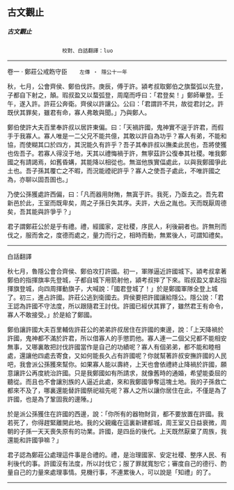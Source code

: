 

## 古文觀止

##### 古文觀止
　　　　　　　　　`校對、白話翻譯：luo`

* * *

卷一 ‧ 鄭莊公戒飭守臣　　`左傳 ‧ 隱公十一年`

秋，七月，公會齊侯、鄭伯伐許。庚辰，傅于許。潁考叔取鄭伯之旗蝥弧以先登，子都自下射之，顛。瑕叔盈又以蝥弧登，周麾而呼曰：「君登矣！」鄭師畢登。壬午，遂入許。許莊公奔衛。齊侯以許讓公。公曰：「君謂許不共，故從君討之。許既伏其罪矣，雖君有命，寡人弗敢與聞。」乃與鄭人。

鄭伯使許大夫百里奉許叔以居許東偏。曰：「天禍許國，鬼神實不逞于許君，而假手于我寡人。寡人唯是一二父兄不能共億，其敢以許自為功乎？寡人有弟，不能和協，而使糊其口於四方，其況能久有許乎？吾子其奉許叔以撫柔此民也，吾將使獲也佐吾子。若寡人得沒于地，天其以禮悔禍于許，無寧茲許公復奉其社稷。唯我鄭國之有請謁焉，如舊昏媾，其能降以相從也。無滋他族實偪處此，以與我鄭國爭此土也。吾子孫其覆亡之不暇，而況能禋祀許乎？寡人之使吾子處此，不唯許國之為，亦聊以固吾圄也。」

乃使公孫獲處許西偏，曰：「凡而器用財賄，無寘于許。我死，乃亟去之。吾先君新邑於此，王室而既卑矣，周之子孫日失其序。夫許，大岳之胤也。天而既厭周德矣，吾其能與許爭乎？」

君子謂鄭莊公於是乎有禮。禮，經國家，定社稷，序民人，利後嗣者也。許無刑而伐之，服而舍之，度德而處之，量力而行之，相時而動，無累後人，可謂知禮矣。

* * *

白話翻譯

秋七月，魯隱公會合齊侯、鄭伯攻打許國。初一，軍隊逼近許國城下。潁考叔拿著鄭伯的指揮旗率先登城，子都自城下用箭射他，潁考叔摔了下來。瑕叔盈又拿起指揮旗登城，向四周揮動旗子，大喊說：「國君登城了！」於是鄭國軍隊全登上城了。初三，進占許國。許莊公逃到衛國去。齊侯要把許國讓給隱公。隱公說：「君王認為許國不守法度，所以跟隨君王討伐。許國已經伏其罪了，雖然君王有命令，寡人不敢接受。」於是給了鄭國。

鄭伯讓許國大夫百里輔佐許莊公的弟弟許叔居住在許國的東邊，說：「上天降禍於許國，鬼神都不滿於許君，所以借寡人的手懲罰他。寡人連一二個父兄都不能相安無事，又哪裏敢把討伐許國當作是自己的功績呢？寡人有個弟弟，都不能和睦相處，還讓他四處去寄食，又如何能長久占有許國呢？你就幫著許叔安撫許國的人民吧，我會派公孫獲來幫你。如果寡人能以壽終，上天也會依禮終止降禍於許國，願意讓許公再度統治許國。只是我鄭國如有所請求，就像舊時的通婚，希望能委屈的聽從。而且也不會讓別族的人逼近此處，來和我鄭國爭奪這塊土地。我的子孫救亡都來不及了，哪裏還能替許國祭祀祖先呢？寡人之所以讓你居住在此，不僅是為了許國，也是為了鞏固我的邊陲。」

於是派公孫獲住在許國的西邊，說：「你所有的器物財貨，都不要放置在許國。我若死了，你得趕緊離開此地。我的父親纔在這裏新建都城，周王室又日益衰微，周朝的子孫一天天喪失原有的功業。許國，是四岳的後代。上天既然厭棄了周族，我還能和許國爭嘛？」

君子認為鄭莊公處理這件事是合禮的。禮，是治理國家、安定社稷、整序人民、有利後代的事。許國沒有法度，所以討伐它；服了罪就寬恕它；審度自己的德行、酌量自己的力量來處理事情。見機行事，不連累後人，可以說是「知禮」的了。

* * *

